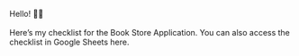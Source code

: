 Hello! 👋✨
<br><br>
Here’s my checklist for the Book Store Application.
You can also access the checklist in Google Sheets here.
